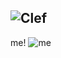 ## ![Clef](https://i.ibb.co/999hPcr/Vanilla-1x-1-0s-187px-101px.gif) 

me! ![me](https://i.ibb.co/G9kN6Jx/giphy-2.gif)

